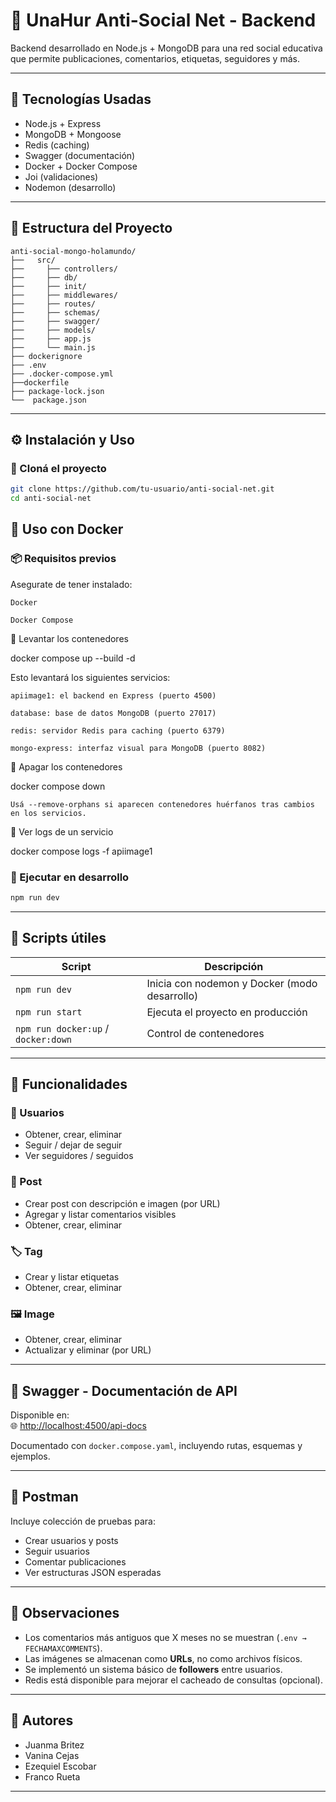 
# 🧠 UnaHur Anti-Social Net - Backend

Backend desarrollado en Node.js + MongoDB para una red social educativa que permite publicaciones, comentarios, etiquetas, seguidores y más.

---

## 🚀 Tecnologías Usadas

- Node.js + Express
- MongoDB + Mongoose
- Redis (caching)
- Swagger (documentación)
- Docker + Docker Compose
- Joi (validaciones)
- Nodemon (desarrollo)

---

## 📁 Estructura del Proyecto

```
anti-social-mongo-holamundo/
├──   src/
├──     ├── controllers/
├──     ├── db/
├──     ├── init/
├──     ├── middlewares/
├──     ├── routes/
├──     ├── schemas/
├──     ├── swagger/
├──     ├── models/
├──     ├── app.js
├──     └── main.js
├── dockerignore
├── .env
├── .docker-compose.yml
├──dockerfile
├── package-lock.json
└──  package.json
```

---

## ⚙️ Instalación y Uso

### 🔧 Cloná el proyecto

```bash
git clone https://github.com/tu-usuario/anti-social-net.git
cd anti-social-net
```

## 🐳 Uso con Docker

### 📦 Requisitos previos

Asegurate de tener instalado:

    Docker

    Docker Compose

🚀 Levantar los contenedores

docker compose up --build -d

Esto levantará los siguientes servicios:

    apiimage1: el backend en Express (puerto 4500)

    database: base de datos MongoDB (puerto 27017)

    redis: servidor Redis para caching (puerto 6379)

    mongo-express: interfaz visual para MongoDB (puerto 8082)

🛑 Apagar los contenedores

docker compose down

    Usá --remove-orphans si aparecen contenedores huérfanos tras cambios en los servicios.

📄 Ver logs de un servicio

docker compose logs -f apiimage1

### 🚀 Ejecutar en desarrollo

```bash
npm run dev
```

---

## 📌 Scripts útiles

| Script | Descripción |
|--------|-------------|
| `npm run dev` | Inicia con nodemon y Docker (modo desarrollo) |
| `npm run start` | Ejecuta el proyecto en producción |
| `npm run docker:up` / `docker:down` | Control de contenedores |

---

## 🧪 Funcionalidades

### 👤 Usuarios
- Obtener, crear, eliminar
- Seguir / dejar de seguir
- Ver seguidores / seguidos

### 📝 Post
- Crear post con descripción e imagen (por URL)
- Agregar y listar comentarios visibles
- Obtener, crear, eliminar

### 🏷️ Tag
- Crear y listar etiquetas
- Obtener, crear, eliminar

### 🖼️ Image
- Obtener, crear, eliminar
- Actualizar y eliminar (por URL)

---

## 📑 Swagger - Documentación de API

Disponible en:  
🌐 [http://localhost:4500/api-docs](http://localhost:4500/api-docs)

Documentado con `docker.compose.yaml`, incluyendo rutas, esquemas y ejemplos.

---

## 📁 Postman

Incluye colección de pruebas para:

- Crear usuarios y posts
- Seguir usuarios
- Comentar publicaciones
- Ver estructuras JSON esperadas

---

## 🧠 Observaciones

- Los comentarios más antiguos que X meses no se muestran (`.env → FECHAMAXCOMMENTS`).
- Las imágenes se almacenan como **URLs**, no como archivos físicos.
- Se implementó un sistema básico de **followers** entre usuarios.
- Redis está disponible para mejorar el cacheado de consultas (opcional).

---

## 👥 Autores

- Juanma Britez
- Vanina Cejas
- Ezequiel Escobar
- Franco Rueta

---

